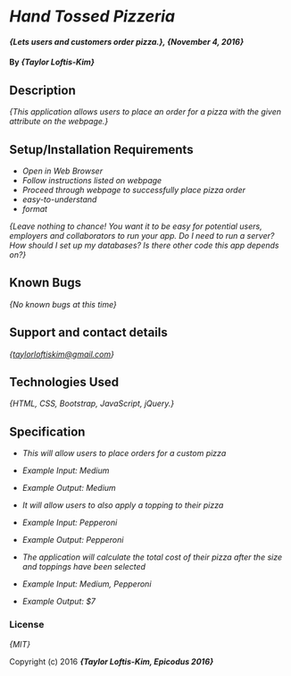 # _Hand Tossed Pizzeria_
#### _{Lets users and customers order pizza.}, {November 4, 2016}_

#### By _**{Taylor Loftis-Kim}**_

## Description

_{This application allows users to place an order for a pizza with the given attribute on the webpage.}_

## Setup/Installation Requirements

* _Open in Web Browser_
* _Follow instructions listed on webpage_
* _Proceed through webpage to successfully place pizza order_
* _easy-to-understand_
* _format_

_{Leave nothing to chance! You want it to be easy for potential users, employers and collaborators to run your app. Do I need to run a server? How should I set up my databases? Is there other code this app depends on?}_

## Known Bugs

_{No known bugs at this time}_

## Support and contact details

_{taylorloftiskim@gmail.com}_

## Technologies Used

_{HTML, CSS, Bootstrap, JavaScript, jQuery.}_

## Specification

* _This will allow users to place orders for a custom pizza_
* _Example Input: Medium_
* _Example Output: Medium_

* _It will allow users to also apply a topping to their pizza_
* _Example Input: Pepperoni_
* _Example Output: Pepperoni_

* _The application will calculate the total cost of their pizza after the size and toppings have been selected_
* _Example Input: Medium, Pepperoni_
* _Example Output: $7_

### License

*{MIT}*

Copyright (c) 2016 **_{Taylor Loftis-Kim, Epicodus 2016}_**

